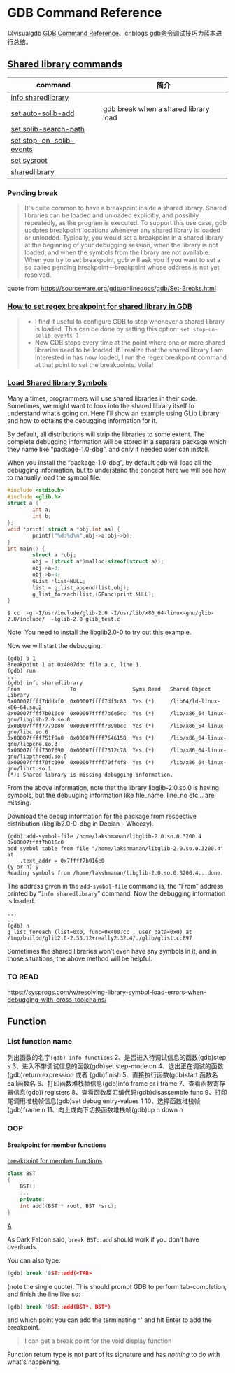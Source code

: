 # GDB Command Reference

以visualgdb [GDB Command Reference](https://visualgdb.com/gdbreference/commands/)、cnblogs [gdb命令调试技巧](https://www.cnblogs.com/Forever-Kenlen-Ja/p/8631663.html)为蓝本进行总结。



## [Shared library commands](https://visualgdb.com/gdbreference/commands/shared_library_commands)

| command                                                      | 简介                                 |
| ------------------------------------------------------------ | ------------------------------------ |
| [info sharedlibrary](https://visualgdb.com/gdbreference/commands/info_sharedlibrary) |                                      |
| [set auto-solib-add](https://visualgdb.com/gdbreference/commands/set_auto-solib-add) | gdb break when a shared library load |
| [set solib-search-path](https://visualgdb.com/gdbreference/commands/set_solib-search-path) |                                      |
| [set stop-on-solib-events](https://visualgdb.com/gdbreference/commands/set_stop-on-solib-events) |                                      |
| [set sysroot](https://visualgdb.com/gdbreference/commands/set_sysroot) |                                      |
| [sharedlibrary](https://visualgdb.com/gdbreference/commands/sharedlibrary) |                                      |

### Pending break

> It's quite common to have a breakpoint inside a shared library. Shared libraries can be loaded and unloaded explicitly, and possibly repeatedly, as the program is executed. To support this use case, gdb updates breakpoint locations whenever any shared library is loaded or unloaded. Typically, you would set a breakpoint in a shared library at the beginning of your debugging session, when the library is not loaded, and when the symbols from the library are not available. When you try to set breakpoint, gdb will ask you if you want to set a so called pending breakpoint—breakpoint whose address is not yet resolved.

quote from https://sourceware.org/gdb/onlinedocs/gdb/Set-Breaks.html



### [How to set regex breakpoint for shared library in GDB](https://codeyarns.com/2017/08/22/how-to-set-regex-breakpoint-for-shared-library-in-gdb/)

> - I find it useful to configure GDB to stop whenever a shared library is loaded. This can be done by setting this option: `set stop-on-solib-events 1`
> - Now GDB stops every time at the point where one or more shared libraries need to be loaded. If I realize that the shared library I am interested in has now loaded, I run the regex breakpoint command at that point to set the breakpoints. Voila!



### [Load Shared library Symbols](https://www.thegeekstuff.com/2014/03/few-gdb-commands/)

Many a times, programmers will use shared libraries in their code. Sometimes, we might want to look into the shared library itself to understand what’s going on. Here I’ll show an example using GLib Library and how to obtains the debugging information for it.

By default, all distributions will strip the libraries to some extent. The complete debugging information will be stored in a separate package which they name like “package-1.0-dbg”, and only if needed user can install.

When you install the “package-1.0-dbg”, by default gdb will load all the debugging information, but to understand the concept here we will see how to manually load the symbol file.

```c
#include <stdio.h>
#include <glib.h>
struct a {
        int a;
        int b;
};
void *print( struct a *obj,int as) {
        printf("%d:%d\n",obj->a,obj->b);
}
int main() {
        struct a *obj;
        obj = (struct a*)malloc(sizeof(struct a));
        obj->a=3;
        obj->b=4;
        GList *list=NULL;
        list = g_list_append(list,obj);
        g_list_foreach(list,(GFunc)print,NULL);
}
```



```shell
$ cc  -g -I/usr/include/glib-2.0 -I/usr/lib/x86_64-linux-gnu/glib-2.0/include/  -lglib-2.0 glib_test.c
```

Note: You need to install the libglib2.0-0 to try out this example.

Now we will start the debugging.

```
(gdb) b 1
Breakpoint 1 at 0x4007db: file a.c, line 1.
(gdb) run
...
(gdb) info sharedlibrary 
From                To                  Syms Read   Shared Object Library
0x00007ffff7dddaf0  0x00007ffff7df5c83  Yes (*)     /lib64/ld-linux-x86-64.so.2
0x00007ffff7b016c0  0x00007ffff7b6e5cc  Yes (*)     /lib/x86_64-linux-gnu/libglib-2.0.so.0
0x00007ffff7779b80  0x00007ffff7890bcc  Yes (*)     /lib/x86_64-linux-gnu/libc.so.6
0x00007ffff751f9a0  0x00007ffff7546158  Yes (*)     /lib/x86_64-linux-gnu/libpcre.so.3
0x00007ffff7307690  0x00007ffff7312c78  Yes (*)     /lib/x86_64-linux-gnu/libpthread.so.0
0x00007ffff70fc190  0x00007ffff70ff4f8  Yes (*)     /lib/x86_64-linux-gnu/librt.so.1
(*): Shared library is missing debugging information.
```

From the above information, note that the library libglib-2.0.so.0 is having symbols, but the debuuging information like file_name, line_no etc… are missing.

Download the debug information for the package from respective distribution (libglib2.0-0-dbg in Debian – Wheezy).

```
(gdb) add-symbol-file /home/lakshmanan/libglib-2.0.so.0.3200.4 0x00007ffff7b016c0
add symbol table from file "/home/lakshmanan/libglib-2.0.so.0.3200.4" at
	.text_addr = 0x7ffff7b016c0
(y or n) y
Reading symbols from /home/lakshmanan/libglib-2.0.so.0.3200.4...done.
```

The address given in the `add-symbol-file` command is, the “From” address printed by “`info sharedlibrary`” command. Now the debugging information is loaded.

```
...
...
(gdb) n
g_list_foreach (list=0x0, func=0x4007cc , user_data=0x0) at /tmp/buildd/glib2.0-2.33.12+really2.32.4/./glib/glist.c:897
```



Sometimes the shared libraries won’t even have any symbols in it, and in those situations, the above method will be helpful.

### TO READ

https://sysprogs.com/w/resolving-library-symbol-load-errors-when-debugging-with-cross-toolchains/



## Function

### List function name

列出函数的名字`(gdb) info functions`
2、是否进入待调试信息的函数(gdb)step s
3、进入不带调试信息的函数(gdb)set step-mode on
4、退出正在调试的函数(gdb)return expression 或者 (gdb)finish
5、直接执行函数(gdb)start 函数名 call函数名
6、打印函数堆栈帧信息(gdb)info frame or i frame
7、查看函数寄存器信息(gdb)i registers
8、查看函数反汇编代码(gdb)disassemble func
9、打印尾调用堆栈帧信息(gdb)set debug entry-values 1
10、选择函数堆栈帧(gdb)frame n
11、向上或向下切换函数堆栈帧(gdb)up n down n

### OOP

#### Breakpoint for member functions

[breakpoint for member functions](https://stackoverflow.com/questions/35806129/c-gdb-breakpoint-for-member-functions)

```C++
class BST
{
    BST()
    ...
    private:
    int add((BST * root, BST *src);
}
```

[A](https://stackoverflow.com/a/35809049)

As Dark Falcon said, `break BST::add` should work if you don't have overloads.

You can also type:

```cpp
(gdb) break 'BST::add(<TAB>
```

(note the single quote). This should prompt GDB to perform tab-completion, and finish the line like so:

```cpp
(gdb) break 'BST::add(BST*, BST*)
```

and which point you can add the terminating `'`' and hit Enter to add the breakpoint.

> I can get a break point for the void display function

Function return type is not part of its signature and has *nothing* to do with what's happening.

